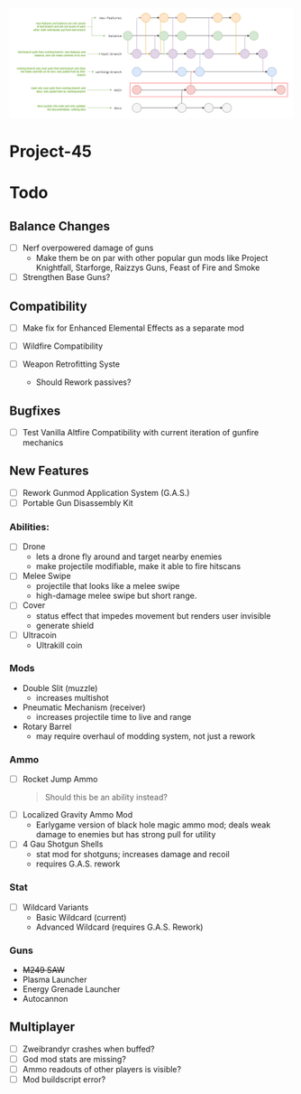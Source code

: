 <img src="docs/Project 45/repository-structure.png" />

# Project-45

# Todo

## Balance Changes

- [ ] Nerf overpowered damage of guns
  - Make them be on par with other popular gun mods like Project Knightfall, Starforge, Raizzys Guns, Feast of Fire and Smoke
- [ ] Strengthen Base Guns?

## Compatibility

- [ ] Make fix for Enhanced Elemental Effects as a separate mod

- [ ] Wildfire Compatibility

- [ ] Weapon Retrofitting Syste
  - Should Rework passives?

## Bugfixes

- [ ] Test Vanilla Altfire Compatibility with current iteration of gunfire mechanics

## New Features

- [ ] Rework Gunmod Application System (G.A.S.)
- [ ] Portable Gun Disassembly Kit

### Abilities:
- [ ] Drone
  - lets a drone fly around and target nearby enemies
  - make projectile modifiable, make it able to fire hitscans
- [ ] Melee Swipe
  - projectile that looks like a melee swipe
  - high-damage melee swipe but short range.
- [ ] Cover
  - status effect that impedes movement but renders user invisible
  - generate shield
- [ ] Ultracoin
  - Ultrakill coin

### Mods
- Double Slit (muzzle)
  - increases multishot
- Pneumatic Mechanism (receiver)
  - increases projectile time to live and range
- Rotary Barrel
  - may require overhaul of modding system, not just a rework

### Ammo
- [ ] Rocket Jump Ammo
  > Should this be an ability instead?
- [ ] Localized Gravity Ammo Mod
  - Earlygame version of black hole magic ammo mod; deals weak damage to enemies but has strong pull for utility
- [ ] 4 Gau Shotgun Shells
  - stat mod for shotguns; increases damage and recoil
  - requires G.A.S. rework

### Stat
- [ ] Wildcard Variants
  - Basic Wildcard (current)
  - Advanced Wildcard (requires G.A.S. Rework)

### Guns
- ~~M249 SAW~~
- Plasma Launcher
- Energy Grenade Launcher
- Autocannon

## Multiplayer
- [ ] Zweibrandyr crashes when buffed?
- [ ] God mod stats are missing?
- [ ] Ammo readouts of other players is visible?
- [ ] Mod buildscript error?
